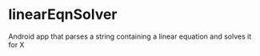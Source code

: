 # linearEqnSolver
Android app that parses a string containing a linear equation and solves it for X
